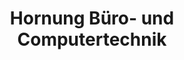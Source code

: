 ---
title: "Hornung Büro- und Computertechnik"
url: /berlin/hornung-buero-und-computertechnik/
shop: Computer
---